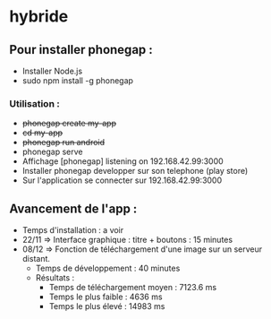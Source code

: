 # hybride

## Pour installer phonegap :
* Installer Node.js
* sudo npm install -g phonegap

### Utilisation :
- ~~phonegap create my-app~~
- ~~cd my-app~~
- ~~phonegap run android~~
- phonegap serve
- Affichage [phonegap] listening on 192.168.42.99:3000
- Installer phonegap developper sur son telephone (play store)
- Sur l'application se connecter sur 192.168.42.99:3000

## Avancement de l'app :
- Temps d'installation : a voir
- 22/11 => Interface graphique : titre + boutons : 15 minutes
- 08/12 => Fonction de téléchargement d'une image sur un serveur distant.
	- Temps de développement : 40 minutes
	- Résultats :
		- Temps de téléchargement moyen : 7123.6 ms
		- Temps le plus faible : 4636 ms
		- Temps le plus élevé : 14983 ms
